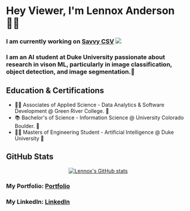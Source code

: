 # Hey Viewer, I'm Lennox Anderson 👋🏽
### I am currently working on [Savvy CSV](https://savvycsv.com) [![](https://img.shields.io/static/v1?label=Sponsor&message=%E2%9D%A4&logo=GitHub&color=%23fe8e86)](https://github.com/sponsors/lennox55555)

### I am an AI student at Duke University passionate about research in vison ML, particularly in image classification, object detection, and image segmentation.🤖

## Education & Certifications

- 🧑‍💻 Associates of Applied Science - Data Analytics & Software Development @ Green River College. 🐊
- 📚 Bachelor's of Science - Information Science @ University Colorado Boulder. 🦬
- 🧑‍🎨 Masters of Engineering Student - Artificial Intelligence @ Duke University 💙

## GitHub Stats


<div align="center">
  <a href="https://github.com/anuraghazra/github-readme-stats">
    <img src="https://github-readme-stats.vercel.app/api?username=lennox55555&show_icons=true&bg_color=45,2f2f2f,3f3f3f&title_color=00aaff&text_color=00aaff&rank_icon=percentile" alt="Lennox's GitHub stats">
  </a>
</div>

### My Portfolio: [Portfolio]
### My LinkedIn: [LinkedIn]

[Portfolio]: https://lennoxanderson.com/portfolio
[LinkedIn]: https://www.linkedin.com/in/lennox-a/
